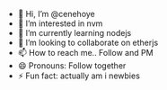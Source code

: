 - 👋 Hi, I’m @cenehoye
- 👀 I’m interested in nvm
- 🌱 I’m currently learning nodejs
- 💞️ I’m looking to collaborate on etherjs
- 📫 How to reach me.. Follow and PM
- 😄 Pronouns: Follow together 
- ⚡ Fun fact: actually am i newbies

<!---
cenehoye/cenehoye is a ✨ special ✨ repository because its `README.md` (this file) appears on your GitHub profile.
You can click the Preview link to take a look at your changes.
--->
